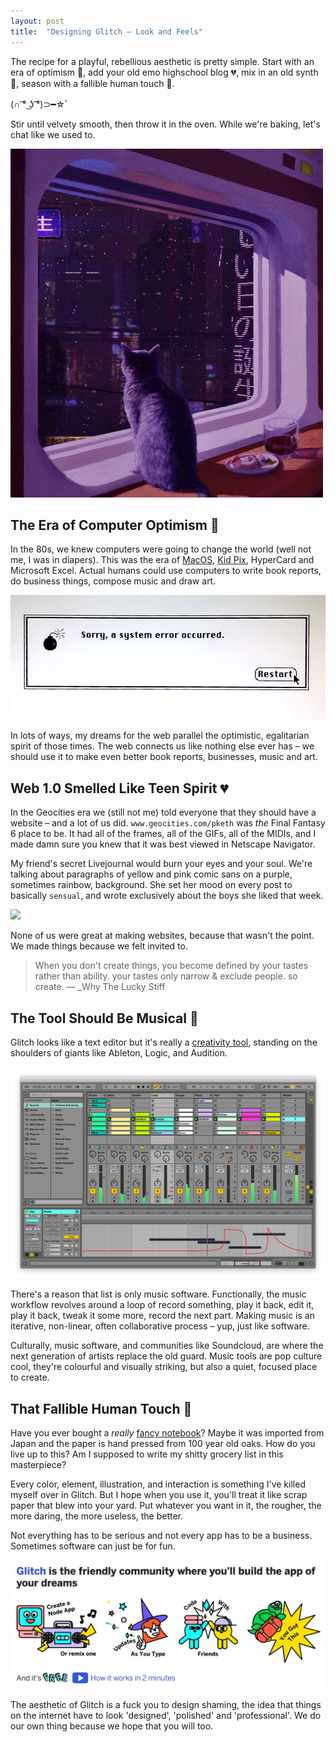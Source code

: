 ```yaml
---
layout: post
title:  "Designing Glitch – Look and Feels"
---
```


The recipe for a playful, rebellious aesthetic is pretty simple. Start with an era of optimism 🌌, add your old emo highschool blog 💔, mix in an old synth 🎹, season with a fallible human touch 💅.

(∩ ͡° ͜ʖ ͡°)⊃━☆ﾟ 

Stir until velvety smooth, then throw it in the oven. While we're baking, let's chat like we used to.

<img src="/images/2017/tumblr_o0rbb4TA1k1urr1ryo1_500.gif" class="no-shadow">


## The Era of Computer Optimism 🌌

In the 80s, we knew computers were going to change the world (well not me, I was in diapers). This was the era of [MacOS](http://www.folklore.org), [Kid Pix](http://pketh.org/kid-pix), HyperCard and Microsoft Excel. Actual humans could use computers to write book reports, do business things, compose music and draw art.

<img src="/images/2017/mac-system-error.png" class="">

In lots of ways, my dreams for the web parallel the optimistic, egalitarian spirit of those times. The web connects us like nothing else ever has – we should use it to make even better book reports, businesses, music and art.

## Web 1.0 Smelled Like Teen Spirit 💔

In the Geocities era we (still not me) told everyone that they should have a website – and a lot of us did. `www.geocities.com/pketh` was _the_ Final Fantasy 6 place to be. It had all of the frames, all of the GIFs, all of the MIDIs, and I made damn sure you knew that it was best viewed in Netscape Navigator.

My friend's secret Livejournal would burn your eyes and your soul. We're talking about paragraphs of yellow and pink comic sans on a purple, sometimes rainbow, background. She set her mood on every post to basically `sensual`, and wrote exclusively about the boys she liked that week.

<img src="/images/2017/ecco-glitch.gif" class="large">

None of us were great at making websites, because that wasn't the point. We made things because we felt invited to.

> When you don't create things, you become defined by your tastes rather than ability. your tastes only narrow & exclude people. so create. ― _Why The Lucky Stiff

## The Tool Should Be Musical 🎹

Glitch looks like a text editor but it's really a [creativity tool](https://medium.com/@howietl/machines-for-creative-enablement-not-human-replacement-da40f875a976), standing on the shoulders of giants like Ableton, Logic, and Audition.

<img src="/images/2017/live-session.png" class="large no-shadow">

There's a reason that list is only music software. Functionally, the music workflow revolves around a loop of record something, play it back, edit it, play it back, tweak it some more, record the next part. Making music is an iterative, non-linear, often collaborative process – yup, just like software.

Culturally, music software, and communities like Soundcloud, are where the next generation of artists replace the old guard. Music tools are pop culture cool, they're colourful and visually striking, but also a quiet, focused place to create.

## That Fallible Human Touch 💅

Have you ever bought a _really_ [fancy notebook](https://soundcloud.com/good-goods/)? Maybe it was imported from Japan and the paper is hand pressed from 100 year old oaks. How do you live up to this? Am I supposed to write my shitty grocery list in this masterpiece?

Every color, element, illustration, and interaction is something I've killed myself over in Glitch. But I hope when you use it, you'll treat it like scrap paper that blew into your yard. Put whatever you want in it, the rougher, the more daring, the more useless, the better. 

Not everything has to be serious and not every app has to be a business. Sometimes software can just be for fun.

<a href="https://glitch.com"><img src="/images/2017/what-is-glitch.png" class="large"></a>

The aesthetic of Glitch is a fuck you to design shaming, the idea that things on the internet have to look 'designed', 'polished' and 'professional'. We do our own thing because we hope that you will too.
